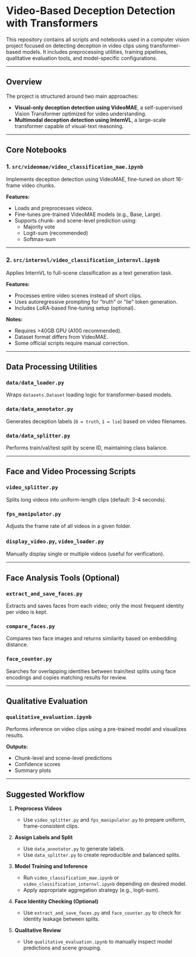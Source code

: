 # Video-Based Deception Detection with Transformers

This repository contains all scripts and notebooks used in a computer vision project focused on detecting deception 
in video clips using transformer-based models.
It includes preprocessing utilities, training pipelines, qualitative evaluation tools, and model-specific configurations.

---

## Overview

The project is structured around two main approaches:

- **Visual-only deception detection using VideoMAE**, a self-supervised Vision Transformer optimized for video understanding.
- **Multimodal deception detection using InternVL**, a large-scale transformer capable of visual-text reasoning.

---

## Core Notebooks

### 1. `src/videomae/video_classification_mae.ipynb`
Implements deception detection using VideoMAE, fine-tuned on short 16-frame video chunks.

**Features:**
- Loads and preprocesses videos.
- Fine-tunes pre-trained VideoMAE models (e.g., Base, Large).
- Supports chunk- and scene-level prediction using:
  - Majority vote
  - Logit-sum (recommended)
  - Softmax-sum

---

### 2. `src/internvl/video_classification_internvl.ipynb`
Applies InternVL to full-scene classification as a text generation task.

**Features:**
- Processes entire video scenes instead of short clips.
- Uses autoregressive prompting for "truth" or "lie" token generation.
- Includes LoRA-based fine-tuning setup (optional).

**Notes:**
- Requires >40GB GPU (A100 recommended).
- Dataset format differs from VideoMAE.
- Some official scripts require manual correction.

---

## Data Processing Utilities

### `data/data_loader.py`
Wraps `datasets.Dataset` loading logic for transformer-based models.

### `data/data_annotator.py`
Generates deception labels (`0 = truth`, `1 = lie`) based on video filenames.

### `data/data_splitter.py`
Performs train/val/test split by scene ID, maintaining class balance.

---

## Face and Video Processing Scripts

### `video_splitter.py`
Splits long videos into uniform-length clips (default: 3–4 seconds).

### `fps_manipulator.py`
Adjusts the frame rate of all videos in a given folder.

### `display_video.py`, `video_loader.py`
Manually display single or multiple videos (useful for verification).

---

## Face Analysis Tools (Optional)

### `extract_and_save_faces.py`
Extracts and saves faces from each video; only the most frequent identity per video is kept.

### `compare_faces.py`
Compares two face images and returns similarity based on embedding distance.

### `face_counter.py`
Searches for overlapping identities between train/test splits using face encodings and copies matching results for review.

---

## Qualitative Evaluation

### `qualitative_evaluation.ipynb`
Performs inference on video clips using a pre-trained model and visualizes results.

**Outputs:**
- Chunk-level and scene-level predictions
- Confidence scores
- Summary plots

---

## Suggested Workflow

1. **Preprocess Videos**
   - Use `video_splitter.py` and `fps_manipulator.py` to prepare uniform, frame-consistent clips.

2. **Assign Labels and Split**
   - Use `data_annotator.py` to generate labels.
   - Use `data_splitter.py` to create reproducible and balanced splits.

3. **Model Training and Inference**
   - Run `video_classification_mae.ipynb` or `video_classification_internvl.ipynb` depending on desired model.
   - Apply appropriate aggregation strategy (e.g., logit-sum).

4. **Face Identity Checking (Optional)**
   - Use `extract_and_save_faces.py` and `face_counter.py` to check for identity leakage between splits.

5. **Qualitative Review**
   - Use `qualitative_evaluation.ipynb` to manually inspect model predictions and scene grouping.

